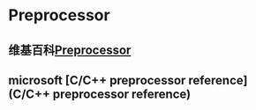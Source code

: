 # Preprocessor 



## 维基百科[Preprocessor](https://en.wikipedia.org/wiki/Preprocessor)



## microsoft [C/C++ preprocessor reference](C/C++ preprocessor reference)